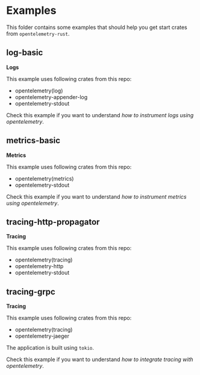 # Examples
This folder contains some examples that should help you get start crates from `opentelemetry-rust`.

## log-basic
**Logs**

This example uses following crates from this repo:
- opentelemetry(log)
- opentelemetry-appender-log
- opentelemetry-stdout

Check this example if you want to understand *how to instrument logs using opentelemetry*.

## metrics-basic
**Metrics**

This example uses following crates from this repo:
- opentelemetry(metrics)
- opentelemetry-stdout

Check this example if you want to understand *how to instrument metrics using opentelemetry*.

## tracing-http-propagator
**Tracing**

This example uses following crates from this repo:
- opentelemetry(tracing)
- opentelemetry-http
- opentelemetry-stdout

## tracing-grpc
**Tracing**

This example uses following crates from this repo:
- opentelemetry(tracing)
- opentelemetry-jaeger

The application is built using `tokio`.

Check this example if you want to understand *how to integrate tracing with opentelemetry*.